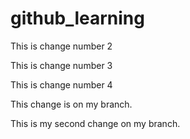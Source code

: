 # github_learning

This is change number 2

This is change number 3

This is change number 4

This change is on my branch.

This is my second change on my branch.